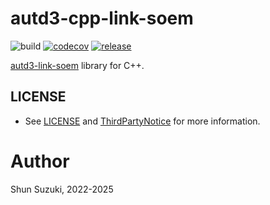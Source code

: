 # autd3-cpp-link-soem

![build](https://github.com/shinolab/autd3-cpp-link-soem/workflows/build/badge.svg)
[![codecov](https://codecov.io/gh/shinolab/autd3-cpp-link-soem/graph/badge.svg?precision=2)](https://codecov.io/gh/shinolab/autd3-cpp-link-soem)
[![release](https://img.shields.io/github/v/release/shinolab/autd3-cpp-link-soem)](https://github.com/shinolab/autd3-cpp-link-soem/releases/latest)

[autd3-link-soem](https://github.com/shinolab/autd3-link-soem) library for C++.

## LICENSE

* See [LICENSE](./LICENSE) and [ThirdPartyNotice](./ThirdPartyNotice.txt) for more information.

# Author

Shun Suzuki, 2022-2025
